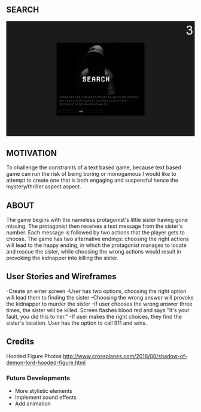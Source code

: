 ## SEARCH

![enter](img/enter.png)




## MOTIVATION
To challenge the constranits of a text based game, because text based game can run the risk of being boring or monogamous I would like to attempt to create one that is both engaging and suspensful hence the mystery/thriller aspect aspect.

## ABOUT 
The game begins with the nameless protagonist's little sister having gone missing. The protagonist then receives a text message from the sister's number.  Each message is followed by two actions that the player gets to choose. The game has two alternative endings: choosing the right actions will lead to the happy ending, in which the protagonist manages to locate and rescue the sister, while choosing the wrong actions would result in provoking the kidnapper into killing the sister.

## User Stories and Wireframes
 -Create an enter screen
 -User has two options, choosing the right option will lead them to finding the sister
 -Choosing the wrong answer will provoke the kidnapper to murder the sister
 -If user chooses the wrong answer three times, the sister will be killed. Screen flashes blood red and says "It's your fault, you did this to her."
 -If user makes the right choices, they find the sister's location. User has the option to call 911 and wins.

 ## Credits
 Hooded Figure Photos
 http://www.crossplanes.com/2018/08/shadow-of-demon-lord-hooded-figure.html



 ### Future Developments
 - More stylistic elements
 - Implement sound effects
 - Add animation
